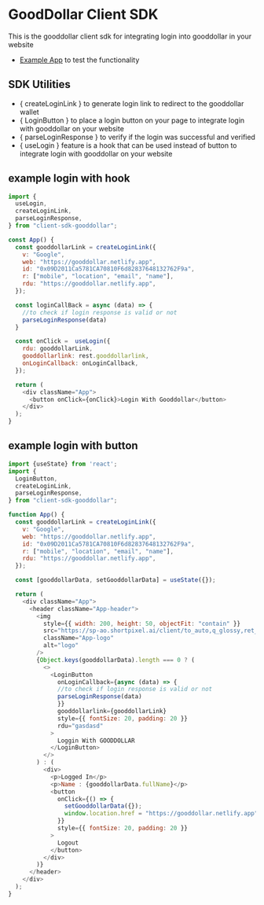 # GoodDollar Client SDK
This is the gooddollar client sdk for integrating login into gooddollar in your website
- [Example App](https://gooddollar.netlify.app/) to test the functionality

## SDK Utilities
 - { createLoginLink } to generate login link to redirect to the gooddollar wallet 
 - { LoginButton } to place a login button on your page to integrate login with gooddollar on your website
 - { parseLoginResponse } to verify if the login was successful and verified
 - { useLogin } feature is a hook that can be used instead of button to integrate login with gooddollar on your website

## example login with hook
```js
import {
  useLogin,
  createLoginLink,
  parseLoginResponse,
} from "client-sdk-gooddollar";

const App() {
  const gooddollarLink = createLoginLink({
    v: "Google",
    web: "https://gooddollar.netlify.app",
    id: "0x09D2011Ca5781CA70810F6d82837648132762F9a",
    r: ["mobile", "location", "email", "name"],
    rdu: "https://gooddollar.netlify.app",
  });

  const loginCallBack = async (data) => {
    //to check if login response is valid or not 
    parseLoginResponse(data)
  }

  const onClick =  useLogin({
    rdu: gooddollarLink,
    gooddollarlink: rest.gooddollarlink,
    onLoginCallback: onLoginCallback,
  });

  return (
    <div className="App">
      <button onClick={onClick}>Login With Gooddollar</button>
    </div>
  );
}
```

## example login with button
```js
import {useState} from 'react';
import {
  LoginButton,
  createLoginLink,
  parseLoginResponse,
} from "client-sdk-gooddollar";

function App() {
  const gooddollarLink = createLoginLink({
    v: "Google",
    web: "https://gooddollar.netlify.app",
    id: "0x09D2011Ca5781CA70810F6d82837648132762F9a",
    r: ["mobile", "location", "email", "name"],
    rdu: "https://gooddollar.netlify.app",
  });

  const [gooddollarData, setGooddollarData] = useState({});

  return (
    <div className="App">
      <header className="App-header">
        <img
          style={{ width: 200, height: 50, objectFit: "contain" }}
          src="https://sp-ao.shortpixel.ai/client/to_auto,q_glossy,ret_img/https://www.gooddollar.org/wp-content/uploads/2020/05/logo.png"
          className="App-logo"
          alt="logo"
        />
        {Object.keys(gooddollarData).length === 0 ? (
          <>
            <LoginButton
              onLoginCallback={async (data) => {
              //to check if login response is valid or not 
              parseLoginResponse(data)
              }}
              gooddollarlink={gooddollarLink}
              style={{ fontSize: 20, padding: 20 }}
              rdu="gasdasd"
            >
              Loggin With GOODDOLLAR
            </LoginButton>
          </>
        ) : (
          <div>
            <p>Logged In</p>
            <p>Name : {gooddollarData.fullName}</p>
            <button
              onClick={() => {
                setGooddollarData({});
                window.location.href = "https://gooddollar.netlify.app";
              }}
              style={{ fontSize: 20, padding: 20 }}
            >
              Logout
            </button>
          </div>
        )}
      </header>
    </div>
  );
}
```